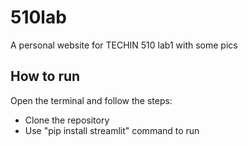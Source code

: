 # 510lab
A personal website for TECHIN 510 lab1 with some pics
## How to run
Open the terminal and follow the steps:
- Clone the repository
- Use "pip install streamlit" command to run




